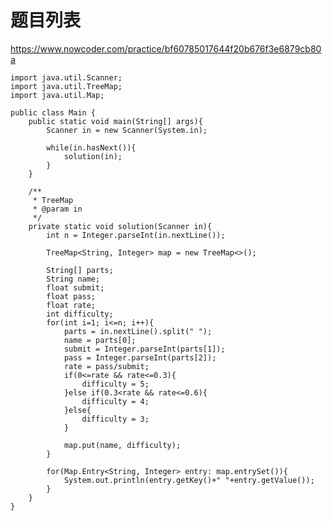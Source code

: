 # 题目列表
https://www.nowcoder.com/practice/bf60785017644f20b676f3e6879cb80a

    import java.util.Scanner;
    import java.util.TreeMap;
    import java.util.Map;
    
    public class Main {
        public static void main(String[] args){
            Scanner in = new Scanner(System.in);
    
            while(in.hasNext()){
                solution(in);
            }
        }
    
        /**
         * TreeMap
         * @param in
         */
        private static void solution(Scanner in){
            int n = Integer.parseInt(in.nextLine());
    
            TreeMap<String, Integer> map = new TreeMap<>();
    
            String[] parts;
            String name;
            float submit;
            float pass;
            float rate;
            int difficulty;
            for(int i=1; i<=n; i++){
                parts = in.nextLine().split(" ");
                name = parts[0];
                submit = Integer.parseInt(parts[1]);
                pass = Integer.parseInt(parts[2]);
                rate = pass/submit;
                if(0<=rate && rate<=0.3){
                    difficulty = 5;
                }else if(0.3<rate && rate<=0.6){
                    difficulty = 4;
                }else{
                    difficulty = 3;
                }
    
                map.put(name, difficulty);
            }
    
            for(Map.Entry<String, Integer> entry: map.entrySet()){
                System.out.println(entry.getKey()+" "+entry.getValue());
            }
        }
    }
    

